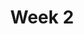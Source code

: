 ---
    title: Week 2
    weekNumber: 2
    days:
      - date: 2021-9-28
        events:
          "**2**{: .label .label-gray } Mean Absolute Error":
            "**2**{: .label .label-ghost } [slides](#) • reading: [Ch. 1, Pages 5-8](resources/notes/notes_chapter_1.pdf#page=5)"
      - date: 2021-09-29
        events:
          "**Discussion 1**{: .label .label-disc} Mathematical Foundations":
      - date: 2021-9-30
        events:
          "**3**{: .label .label-gray } Mean Squared Error, Spread, The Modeling Process":
            "**3**{: .label .label-ghost } [slides](#) • reading: [Ch. 1, Pages 8-12](resources/notes/notes_chapter_1.pdf#page=8)"
      - date: 2021-10-01
        events:
          "**Homework 1**{: .label .label-hw } MAE and MSE (due 10/7)":
          "**Survey 1**{: .label .label-survey } Survey 1 (due 10/7)":
---